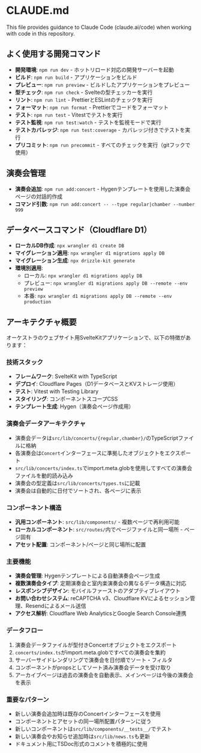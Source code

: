 # CLAUDE.md

This file provides guidance to Claude Code (claude.ai/code) when working with code in this repository.

## よく使用する開発コマンド

- **開発環境**: `npm run dev` - ホットリロード対応の開発サーバーを起動
- **ビルド**: `npm run build` - アプリケーションをビルド
- **プレビュー**: `npm run preview` - ビルドしたアプリケーションをプレビュー
- **型チェック**: `npm run check` - Svelteの型チェッカーを実行
- **リント**: `npm run lint` - PrettierとESLintのチェックを実行
- **フォーマット**: `npm run format` - Prettierでコードをフォーマット
- **テスト**: `npm run test` - Vitestでテストを実行
- **テスト監視**: `npm run test:watch` - テストを監視モードで実行
- **テストカバレッジ**: `npm run test:coverage` - カバレッジ付きでテストを実行
- **プリコミット**: `npm run precommit` - すべてのチェックを実行（gitフックで使用）

## 演奏会管理

- **演奏会追加**: `npm run add:concert` - Hygenテンプレートを使用した演奏会ページの対話的作成
- **コマンド引数**: `npm run add:concert -- --type regular|chamber --number 999`

## データベースコマンド（Cloudflare D1）

- **ローカルDB作成**: `npx wrangler d1 create DB`
- **マイグレーション適用**: `npx wrangler d1 migrations apply DB`
- **マイグレーション生成**: `npx drizzle-kit generate`
- **環境別適用**:
  - ローカル: `npx wrangler d1 migrations apply DB`
  - プレビュー: `npx wrangler d1 migrations apply DB --remote --env preview`
  - 本番: `npx wrangler d1 migrations apply DB --remote --env production`

## アーキテクチャ概要

オーケストラのウェブサイト用SvelteKitアプリケーションで、以下の特徴があります：

### 技術スタック

- **フレームワーク**: SvelteKit with TypeScript
- **デプロイ**: Cloudflare Pages（D1データベースとKVストレージ使用）
- **テスト**: Vitest with Testing Library
- **スタイリング**: コンポーネントスコープCSS
- **テンプレート生成**: Hygen（演奏会ページ作成用）

### 演奏会データアーキテクチャ

- 演奏会データは`src/lib/concerts/{regular,chamber}/`のTypeScriptファイルに格納
- 各演奏会は`Concert`インターフェースに準拠したオブジェクトをエクスポート
- `src/lib/concerts/index.ts`でimport.meta.globを使用してすべての演奏会ファイルを動的読み込み
- 演奏会の型定義は`src/lib/concerts/types.ts`に記載
- 演奏会は自動的に日付でソートされ、各ページに表示

### コンポーネント構造

- **汎用コンポーネント**: `src/lib/components/` - 複数ページで再利用可能
- **ローカルコンポーネント**: `src/routes/`内でページファイルと同一場所 - ページ固有
- **アセット配置**: コンポーネント/ページと同じ場所に配置

### 主要機能

- **演奏会管理**: Hygenテンプレートによる自動演奏会ページ生成
- **複数演奏会タイプ**: 定期演奏会と室内楽演奏会の異なるデータ構造に対応
- **レスポンシブデザイン**: モバイルファーストのアダプティブレイアウト
- **お問い合わせシステム**: reCAPTCHA v3、Cloudflare KVによるセッション管理、Resendによるメール送信
- **アクセス解析**: Cloudflare Web AnalyticsとGoogle Search Console連携

### データフロー

1. 演奏会データファイルが型付きConcertオブジェクトをエクスポート
2. `concerts/index.ts`がimport.meta.globですべての演奏会を集約
3. サーバーサイドレンダリングで演奏会を日付順でソート・フィルタ
4. コンポーネントがpropsとしてソート済み演奏会データを受け取り
5. アーカイブページは過去の演奏会を自動表示、メインページは今後の演奏会を表示

### 重要なパターン

- 新しい演奏会追加時は既存のConcertインターフェースを使用
- コンポーネントとアセットの同一場所配置パターンに従う
- 新しいコンポーネントは`src/lib/components/__tests__/`でテスト
- 新しい演奏会やお知らせ追加時は`src/lib/news.ts`も更新
- ドキュメント用にTSDoc形式のコメントを積極的に使用
